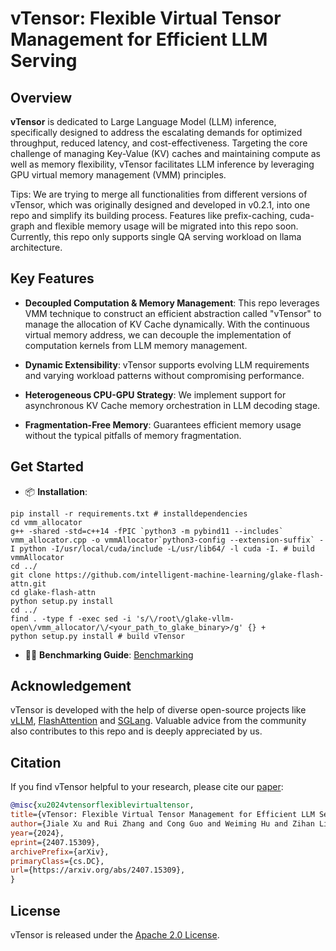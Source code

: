# vTensor: Flexible Virtual Tensor Management for Efficient LLM Serving

## Overview

**vTensor** is dedicated to Large Language Model (LLM) inference, specifically designed to address the escalating demands for optimized throughput, reduced latency, and cost-effectiveness. Targeting the core challenge of managing Key-Value (KV) caches and maintaining compute as well as memory flexibility, vTensor facilitates LLM inference by leveraging GPU virtual memory management (VMM) principles.


Tips: We are trying to merge all functionalities from different versions of vTensor, which was originally designed and developed in v0.2.1, into one repo and simplify its building process. Features like prefix-caching, cuda-graph and flexible memory usage will be migrated into this repo soon. Currently, this repo only supports single QA serving workload on llama architecture. 

## Key Features

- **Decoupled Computation & Memory Management**: 
This repo leverages VMM technique to construct an efficient abstraction called "vTensor" to manage the allocation of KV Cache dynamically. With the continuous virtual memory address, we can decouple the implementation of computation kernels from LLM memory management. 

- **Dynamic Extensibility**: vTensor supports evolving LLM requirements and varying workload patterns without compromising performance.

- **Heterogeneous CPU-GPU Strategy**: We implement support for asynchronous KV Cache memory orchestration in LLM decoding stage.

- **Fragmentation-Free Memory**: Guarantees efficient memory usage without the typical pitfalls of memory fragmentation. 


## Get Started

- 📦 **Installation**:

```
pip install -r requirements.txt # installdependencies
cd vmm_allocator
g++ -shared -std=c++14 -fPIC `python3 -m pybind11 --includes` vmm_allocator.cpp -o vmmAllocator`python3-config --extension-suffix` -I python -I/usr/local/cuda/include -L/usr/lib64/ -l cuda -I. # build vmmAllocator
cd ../
git clone https://github.com/intelligent-machine-learning/glake-flash-attn.git
cd glake-flash-attn
python setup.py install
cd ../
find . -type f -exec sed -i 's/\/root\/glake-vllm-open\/vmm_allocator/\/<your_path_to_glake_binary>/g' {} +
python setup.py install # build vTensor
```

- 🏃‍♂️ **Benchmarking Guide**: [Benchmarking](./benchmarks/README.md)


## Acknowledgement

vTensor is developed with the help of diverse open-source projects like [vLLM](https://github.com/vllm-project/vllm/tree/main), [FlashAttention](https://github.com/Dao-AILab/flash-attention/tree/main) and [SGLang](https://github.com/sgl-project/sglang). Valuable advice from the community also contributes to this repo and is deeply appreciated by us.

## Citation

If you find vTensor helpful to your research, please cite our [paper](https://arxiv.org/abs/2407.15309):

```bibtex
@misc{xu2024vtensorflexiblevirtualtensor,
title={vTensor: Flexible Virtual Tensor Management for Efficient LLM Serving}, 
author={Jiale Xu and Rui Zhang and Cong Guo and Weiming Hu and Zihan Liu and Feiyang Wu and Yu Feng and Shixuan Sun and Changxu Shao and Yuhong Guo and Junping Zhao and Ke Zhang and Minyi Guo and Jingwen Leng},
year={2024},
eprint={2407.15309},
archivePrefix={arXiv},
primaryClass={cs.DC},
url={https://arxiv.org/abs/2407.15309}, 
}
```

## License

vTensor is released under the [Apache 2.0 License](LICENSE).

